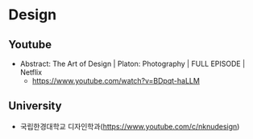 # Design

## Youtube
* Abstract: The Art of Design | Platon: Photography | FULL EPISODE | Netflix
  - https://www.youtube.com/watch?v=BDpqt-haLLM

## University
* 국립한경대학교 디자인학과(https://www.youtube.com/c/nknudesign)
